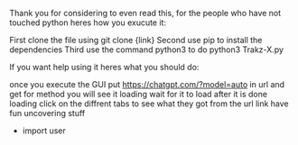 Thank you for considering to even read this, for the people who have not touched python heres how you exucute it:

  First clone the file using git clone {link} 
  Second use pip to install the dependencies
  Third use the command python3 to do python3 Trakz-X.py 
  
If you want help using it heres what you should do:

  once you execute the GUI put https://chatgpt.com/?model=auto in url and get for method
  you will see it loading wait for it to load
  after it is done loading click on the diffrent tabs to see what they got from the url link
  have fun uncovering stuff

- import user
  

